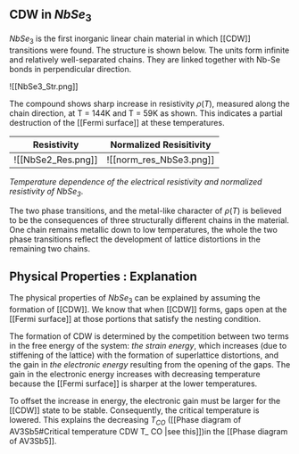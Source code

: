 ## CDW in $NbSe_3$
$NbSe_3$ is the first inorganic linear chain material in which [[CDW]] transitions were found. The structure is shown below. The units form infinite and relatively well-separated chains. They are linked together with Nb-Se bonds in perpendicular direction. 

![[NbSe3_Str.png]]

The compound shows sharp increase in resistivity $\rho(T)$, measured along the chain direction, at T = 144K and T = 59K as shown. This indicates a partial destruction of the [[Fermi surface]] at these temperatures.

| Resistivity        | Normalized Resisitivity |
| ------------------ | ----------------------- |
| ![[NbSe2_Res.png]] | ![[norm_res_NbSe3.png]] |
*Temperature dependence of the electrical resistivity and normalized resistivity of $NbSe_3$*. 


The two phase transitions, and the metal-like character of $\rho(T)$ is believed to be the consequences of three structurally different chains in the material. One chain remains metallic down to low temperatures, the whole the two phase transitions reflect the development of lattice distortions in the remaining two chains. 

## Physical Properties : Explanation 
The physical properties of $NbSe_3$ can be explained by assuming the formation of [[CDW]]. We know that when [[CDW]] forms, gaps open at the [[Fermi surface]] at those portions that satisfy the nesting condition. 

The formation of CDW is determined by the competition between two terms in the free energy of the system: *the strain energy*, which increases (due to stiffening of the lattice) with the formation of superlattice distortions, and the gain in *the electronic energy* resulting from the opening of the gaps. The gain in the electronic energy increases with decreasing temperature because the [[Fermi surface]] is sharper at the lower temperatures.

To offset the increase in energy, the electronic gain must be larger for the [[CDW]] state to be stable. Consequently, the critical temperature is lowered. This explains the decreasing $T_{CO}$ ([[Phase diagram of AV3Sb5#Critical temperature CDW T_ CO |see this]])in the [[Phase diagram of AV3Sb5]].
